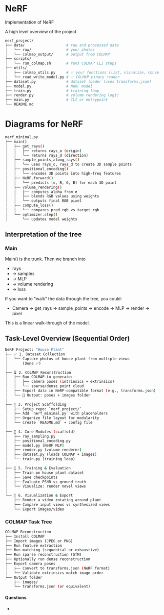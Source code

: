 # NeRF
Implementation of NeRF

A high level overview  of the project. 

```bash
nerf_project/
├── data/                   # raw and processed data
│   └── raw/                # your photos
│   └── colmap_output/      # output from COLMAP
├── scripts/
│   └── run_colmap.sh       # runs COLMAP CLI steps
├── utils/
│   ├── colmap_utils.py     # ✅ your functions (list, visualize, convert, etc.)
│   └── read_write_model.py # ✅ COLMAP binary reader
├── dataset.py              # dataset loader (uses transforms.json)
├── model.py                # NeRF model
├── train.py                # training loop
├── render.py               # volume rendering logic
├── main.py                 # CLI or entrypoint
└── README.md
```


# Diagrams for NeRF

```bash
nerf_minimal.py
├── main()
│   ├── get_rays()
│   │   ├── returns rays_o (origin)
│   │   └── returns rays_d (direction)
│   ├── sample_points_along_rays()
│   │   └── uses rays_o, rays_d to create 3D sample points
│   ├── positional_encoding()
│   │   └── encodes 3D points into high-freq features
│   ├── NeRF.forward()
│   │   └── predicts [σ, R, G, B] for each 3D point
│   ├── volume_rendering()
│   │   ├── computes alpha from σ
│   │   ├── blends RGB values using weights
│   │   └── outputs final RGB pixel
│   ├── compute_loss()
│   │   └── compares pred_rgb vs target_rgb
│   └── optimizer.step()
│       └── updates model weights
```

## Interpretation of the tree

### Main
Main() is the trunk. Then we branch into 
* rays
* -> samples
* -> MLP
* -> volume rendering
* -> loss 


If you want to "walk" the data through the tree, you could: 
- Camera -> get_rays -> sample_points -> encode -> MLP -> render -> pixel 

This is a linear walk-through of the model.

## Task-Level Overview (Sequential Order)

```bash
NeRF Project: "House Plant"
├── ✅ 1. Dataset Collection
│   └── Capture photos of house plant from multiple views
│       (Done ✅)
│
├── ⏳ 2. COLMAP Reconstruction
│   ├── Run COLMAP to generate:
│   │   ├── camera poses (intrinsics + extrinsics)
│   │   └── sparse/dense point cloud
│   ├── Export data in NeRF-compatible format (e.g., transforms.json)
│   └── 📁 Output: poses + images folder
│
├── 🔲 3. Project Scaffolding
│   ├── Setup repo: `nerf_project/`
│   ├── Add `nerf_minimal.py` with placeholders
│   ├── Organize file layout for modularity
│   └── Create `README.md` + config file
│
├── 🧱 4. Core Modules (scaffold)
│   ├── ray_sampling.py
│   ├── positional_encoding.py
│   ├── model.py (NeRF MLP)
│   ├── render.py (volume renderer)
│   ├── dataset.py (loads COLMAP + images)
│   └── train.py (training loop)
│
├── 🧪 5. Training & Evaluation
│   ├── Train on house plant dataset
│   ├── Save checkpoints
│   ├── Evaluate PSNR vs ground truth
│   └── Visualize: render novel views
│
└── 🎨 6. Visualization & Export
    ├── Render a video rotating around plant
    ├── Compare input views vs synthesized views
    └── Export images/video
```


### COLMAP Task Tree

```bash
COLMAP Reconstruction
├── Install COLMAP
├── Import images (JPEG or PNG)
├── Run feature extraction
├── Run matching (sequential or exhaustive)
├── Run sparse reconstruction (SfM)
├── Optionally run dense reconstruction
├── Export camera poses
│   ├── Convert to transforms.json (NeRF format)
│   └── Validate extrinsics match image order
└── Output folder
    ├── images/
    └── transforms.json (or equivalent)
```

#### Questions

-  